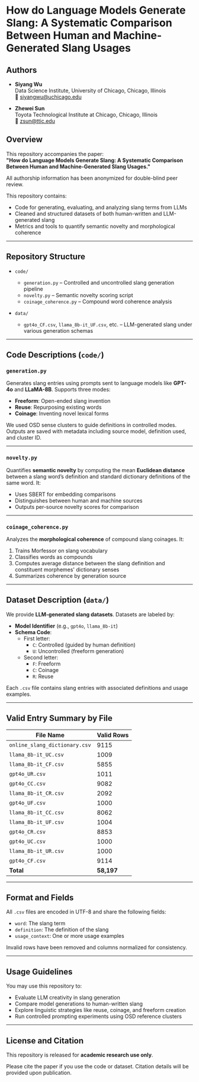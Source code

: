# How do Language Models Generate Slang: A Systematic Comparison Between Human and Machine-Generated Slang Usages
## Authors

- **Siyang Wu**  
  Data Science Institute, University of Chicago, Chicago, Illinois  
  📧 [siyangwu@uchicago.edu](mailto:siyangwu@uchicago.edu)

- **Zhewei Sun**  
  Toyota Technological Institute at Chicago, Chicago, Illinois  
  📧 [zsun@ttic.edu](mailto:zsun@ttic.edu)

## Overview

This repository accompanies the paper:  
**"How do Language Models Generate Slang: A Systematic Comparison Between Human and Machine-Generated Slang Usages."**

All authorship information has been anonymized for double-blind peer review.

This repository contains:

- Code for generating, evaluating, and analyzing slang terms from LLMs
- Cleaned and structured datasets of both human-written and LLM-generated slang
- Metrics and tools to quantify semantic novelty and morphological coherence

---

## Repository Structure

- `code/`
  - `generation.py` – Controlled and uncontrolled slang generation pipeline
  - `novelty.py` – Semantic novelty scoring script
  - `coinage_coherence.py` – Compound word coherence analysis

- `data/`

  - `gpt4o_CF.csv`, `llama_8b-it_UF.csv`, etc. – LLM-generated slang under various generation schemas



---

## Code Descriptions (`code/`)

### `generation.py`

Generates slang entries using prompts sent to language models like **GPT-4o** and **LLaMA-8B**. Supports three modes:
- **Freeform**: Open-ended slang invention
- **Reuse**: Repurposing existing words
- **Coinage**: Inventing novel lexical forms

We used OSD sense clusters to guide definitions in controlled modes. Outputs are saved with metadata including source model, definition used, and cluster ID.

---

### `novelty.py`

Quantifies **semantic novelty** by computing the mean **Euclidean distance** between a slang word’s definition and standard dictionary definitions of the same word. It:
- Uses SBERT for embedding comparisons
- Distinguishes between human and machine sources
- Outputs per-source novelty scores for comparison

---

### `coinage_coherence.py`

Analyzes the **morphological coherence** of compound slang coinages. It:
1. Trains Morfessor on slang vocabulary
2. Classifies words as compounds
3. Computes average distance between the slang definition and constituent morphemes' dictionary senses
4. Summarizes coherence by generation source

---

## Dataset Description (`data/`)

We provide **LLM-generated slang datasets**. Datasets are labeled by:
- **Model Identifier** (e.g., `gpt4o`, `llama_8b-it`)
- **Schema Code**:
  - First letter:
    - `C`: Controlled (guided by human definition)
    - `U`: Uncontrolled (freeform generation)
  - Second letter:
    - `F`: Freeform
    - `C`: Coinage
    - `R`: Reuse

Each `.csv` file contains slang entries with associated definitions and usage examples.

---

## Valid Entry Summary by File

| File Name                      | Valid Rows |
|-------------------------------|------------|
| `online_slang_dictionary.csv` | 9115       |
| `llama_8b-it_UC.csv`          | 1009       |
| `llama_8b-it_CF.csv`          | 5855       |
| `gpt4o_UR.csv`                | 1011       |
| `gpt4o_CC.csv`                | 9082       |
| `llama_8b-it_CR.csv`          | 2092       |
| `gpt4o_UF.csv`                | 1000       |
| `llama_8b-it_CC.csv`          | 8062       |
| `llama_8b-it_UF.csv`          | 1004       |
| `gpt4o_CR.csv`                | 8853       |
| `gpt4o_UC.csv`                | 1000       |
| `llama_8b-it_UR.csv`          | 1000       |
| `gpt4o_CF.csv`                | 9114       |
| **Total**                     | **58,197** |

---

## Format and Fields

All `.csv` files are encoded in UTF-8 and share the following fields:
- `word`: The slang term
- `definition`: The definition of the slang
- `usage_context`: One or more usage examples

Invalid rows have been removed and columns normalized for consistency.

---

## Usage Guidelines

You may use this repository to:

- Evaluate LLM creativity in slang generation
- Compare model generations to human-written slang
- Explore linguistic strategies like reuse, coinage, and freeform creation
- Run controlled prompting experiments using OSD reference clusters

---

## License and Citation

This repository is released for **academic research use only**.

Please cite the paper if you use the code or dataset. Citation details will be provided upon publication.
